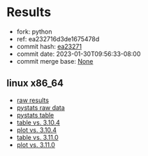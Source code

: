 # Results

- fork: python
- ref: ea232716d3de1675478d
- commit hash: [ea23271](https://github.com/python/cpython/commit/ea23271)
- commit date: 2023-01-30T09:56:33-08:00
- commit merge base: [None](https://github.com/python/cpython/commit/None)

## linux x86_64

- [raw results](bm-20230130-linux-x86_64-python-ea232716d3de1675478d-3.12.0a4%2B-ea23271.json)
- [pystats raw data](bm-20230130-linux-x86_64-python-ea232716d3de1675478d-3.12.0a4%2B-ea23271-pystats.json)
- [pystats table](bm-20230130-linux-x86_64-python-ea232716d3de1675478d-3.12.0a4%2B-ea23271-pystats.md)
- [table vs. 3.10.4](bm-20230130-linux-x86_64-python-ea232716d3de1675478d-3.12.0a4%2B-ea23271-vs-3.10.4.md)
- [plot vs. 3.10.4](bm-20230130-linux-x86_64-python-ea232716d3de1675478d-3.12.0a4%2B-ea23271-vs-3.10.4.png)
- [table vs. 3.11.0](bm-20230130-linux-x86_64-python-ea232716d3de1675478d-3.12.0a4%2B-ea23271-vs-3.11.0.md)
- [plot vs. 3.11.0](bm-20230130-linux-x86_64-python-ea232716d3de1675478d-3.12.0a4%2B-ea23271-vs-3.11.0.png)

